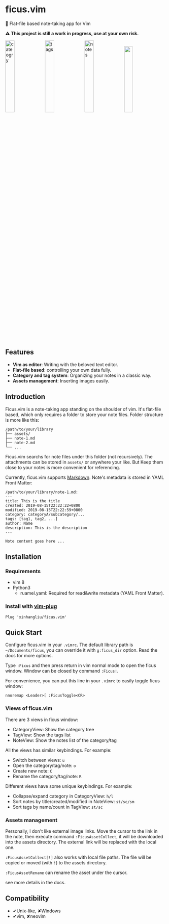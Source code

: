 # ficus.vim

🌳 Flat-file based note-taking app for Vim

**⚠️ This project is still a work in progress, use at your own risk.**

<img width="24%" alt="cateogry" src="https://user-images.githubusercontent.com/21138560/76740497-f1602c80-67a8-11ea-9310-7a1ad15fa8f5.png"> <img width="24%" alt="tags" src="https://user-images.githubusercontent.com/21138560/76740517-fcb35800-67a8-11ea-95e0-4e6d9bf60876.png"> <img width="24%" alt="notes" src="https://user-images.githubusercontent.com/21138560/76740506-f7560d80-67a8-11ea-88af-376f4e927d51.png"> <a href="https://asciinema.org/a/PPBgcFzqzGT7jj5uc2wwpANYv" target="_blank"><img width="23%" src="https://asciinema.org/a/PPBgcFzqzGT7jj5uc2wwpANYv.svg" /></a>

## Features

- **Vim as editor**: Writing with the beloved text editor.
- **Flat-file based**: controlling your own data fully.
- **Category and tag system**: Organizing your notes in a classic way.
- **Assets management**: Inserting images easily.

## Introduction

Ficus.vim is a note-taking app standing on the shoulder of vim. It's
flat-file based, which only requires a folder to store your note files. Folder
structure is more like this:

```
/path/to/your/library
├── assets/
├── note-1.md
├── note-2.md
└── ...
```

Ficus.vim searchs for note files under this folder (not recursively). The
attachments can be stored in `assets/` or anywhere your like. But Keep them
close to your notes is more convenient for referencing.

Currently, ficus.vim supports [Markdown](https://en.wikipedia.org/wiki/Markdown).
Note's metadata is stored in YAML Front Matter:

```
/path/to/your/library/note-1.md:
---
title: This is the title
created: 2019-08-15T22:22:22+0800
modified: 2019-08-15T22:22:59+0800
category: categoryA/subcategory/...
tags: [tag1, tag2, ...]
author: Name
description: This is the description
---

Note content goes here ...
```

## Installation

### Requirements

- vim 8
- Python3
    - ruamel.yaml: Required for read&write metadata (YAML Front Matter).

### Install with [vim-plug](https://github.com/junegunn/vim-plug)

```vim
Plug 'xinhangliu/ficus.vim'
```

## Quick Start

Configure ficus.vim in your `.vimrc`. The default library path is
`~/Documents/ficus`, you can override it with `g:ficus_dir` option. Read the docs
for more options.

Type `:Ficus` and then press return in vim normal mode to open the ficus window.
Window can be closed by command `:Ficus!`.

For convenience, you can put this line in your `.vimrc` to easily toggle ficus
window:

```vim
nnoremap <Leader>[ :FicusToggle<CR>
```

### Views of ficus.vim

There are 3 views in ficus window:
  - CategoryView: Show the category tree
  - TagView: Show the tags list
  - NoteView: Show the notes list of the category/tag

All the views has similar keybindings. For example:
  - Switch between views: `u`
  - Open the category/tag/note: `o`
  - Create new note: `C`
  - Rename the category/tag/note: `R`

Different views have some unique keybindings. For example:
  - Collapse/expand category in CategoryView: `h/l`
  - Sort notes by title/created/modified in NoteView: `st/sc/sm`
  - Sort tags by name/count in TagView: `st/sc`

### Assets management

Personally, I don't like external image links. Move the cursor to the link in
the note, then execute command `:FicusAssetCollect`, it will be downloaded into
the assets directory. The external link will be replaced with the local one.

`:FicusAssetCollect[!]` also works with local file paths. The file will be
copied or moved (with `!`) to the assets directory.

`:FicusAssetRename` can rename the asset under the cursor.

see more details in the docs.

## Compatibility

* ✔Unix-like, ✘Windows
* ✔vim, ✘neovim
